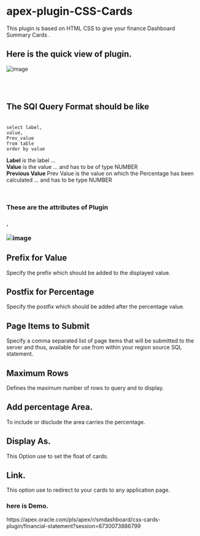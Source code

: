 # apex-plugin-CSS-Cards
This plugin is based on HTML CSS to give your finance Dashboard Summary Cards .


<h2>Here is the quick view of plugin.</h2>


![image](https://user-images.githubusercontent.com/121421319/209770928-b1e0ca79-1939-4bb6-b690-e356a46a1e71.png)

</br>
</br>

<h2>The SQl Query Format should be like </h2>
</br>
<code>select label,
value,
Prev_value
from table
order by value</code></br>
  
<b>Label</b> is the label ...</br>
<b>Value</b> is the value ... and has to be of type NUMBER</br>
<b>Previous Value</b> Prev Value is the value on which the Percentage has been calculated ... and has to be type NUMBER</br>

  </br>



<h3>These are the attributes of Plugin<h3> .
</br>

![image](https://user-images.githubusercontent.com/121421319/209767007-48fda96b-6d90-4d73-bc68-78f62027edb4.png)



<h2>Prefix for Value</h2>
Specify the prefix which should be added to the displayed value.

<h2>Postfix for Percentage</h2>
Specify the postfix which should be added after the percentage value.

<h2>Page Items to Submit</h2>
Specify a comma separated list of page items that will be submitted to the server and thus, available for use from within your region source SQL statement.

<h2>Maximum Rows</h2>
Defines the maximum number of rows to query and to display.

<h2>Add percentage Area.</h2>
To include or disclude the area carries the percentage.

<h2>Display As.</h2>
This Option use to set the float of cards.

<h2>Link.</h2>
This option use to redirect to your cards to any application page.
  
</br>
<h3>here is Demo.</h3>
https://apex.oracle.com/pls/apex/r/smdashboard/css-cards-plugin/financial-statement?session=6730073886799




